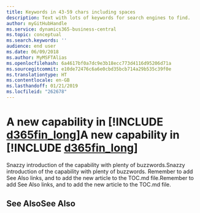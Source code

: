 ```yaml
---
title: Keywords in 43-59 chars including spaces
description: Text with lots of keywords for search engines to find.
author: myGitHubHandle
ms.service: dynamics365-business-central
ms.topic: conceptual
ms.search.keywords: ''
audience: end user
ms.date: 06/09/2018
ms.author: MyMSFTAlias
ms.openlocfilehash: 6a4617bf0a7dc9e3b18ecc773d4116d95206d71a
ms.sourcegitcommit: e10de72476c6a6e0cbd35bcb714a29b535c39f0e
ms.translationtype: HT
ms.contentlocale: en-GB
ms.lasthandoff: 01/21/2019
ms.locfileid: "262678"
---
```

# <a name="a-new-capability-in-include-d365finlongincludesd365finlongmdmd"></a><span data-ttu-id="86785-103">A new capability in [!INCLUDE [d365fin_long](includes/d365fin_long_md.md)]</span><span class="sxs-lookup"><span data-stu-id="86785-103">A new capability in [!INCLUDE [d365fin_long](includes/d365fin_long_md.md)]</span></span>

<span data-ttu-id="86785-104">Snazzy introduction of the capability with plenty of buzzwords.</span><span class="sxs-lookup"><span data-stu-id="86785-104">Snazzy introduction of the capability with plenty of buzzwords.</span></span> <span data-ttu-id="86785-105">Remember to add See Also links, and to add the new article to the TOC.md file.</span><span class="sxs-lookup"><span data-stu-id="86785-105">Remember to add See Also links, and to add the new article to the TOC.md file.</span></span>  

## <a name="see-also"></a><span data-ttu-id="86785-106">See Also</span><span class="sxs-lookup"><span data-stu-id="86785-106">See Also</span></span>
